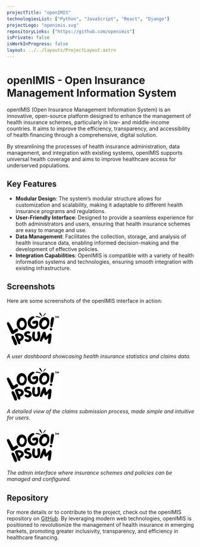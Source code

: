 ```yaml
---
projectTitle: "openIMIS"
technologiesList: ["Python", "JavaScript", "React", "Django"]
projectLogo: "openimis.svg"
repositoryLinks: ["https://github.com/openimis"]
isPrivate: false
isWorkInProgress: false
layout: ../../layouts/ProjectLayout.astro
---
```


# openIMIS - Open Insurance Management Information System

openIMIS (Open Insurance Management Information System) is an innovative, open-source platform designed to enhance the management of health insurance schemes, particularly in low- and middle-income countries. It aims to improve the efficiency, transparency, and accessibility of health financing through a comprehensive, digital solution.

By streamlining the processes of health insurance administration, data management, and integration with existing systems, openIMIS supports universal health coverage and aims to improve healthcare access for underserved populations.

## Key Features

- **Modular Design**: The system’s modular structure allows for customization and scalability, making it adaptable to different health insurance programs and regulations.
- **User-Friendly Interface**: Designed to provide a seamless experience for both administrators and users, ensuring that health insurance schemes are easy to manage and use.
- **Data Management**: Facilitates the collection, storage, and analysis of health insurance data, enabling informed decision-making and the development of effective policies.
- **Integration Capabilities**: OpenIMIS is compatible with a variety of health information systems and technologies, ensuring smooth integration with existing infrastructure.

## Screenshots

Here are some screenshots of the openIMIS interface in action:

### ![Screenshot 1](../../../public/images/projects/screenshots/placeholder.svg)

_A user dashboard showcasing health insurance statistics and claims data._

### ![Screenshot 2](../../../public/images/projects/screenshots/placeholder.svg)

_A detailed view of the claims submission process, made simple and intuitive for users._

### ![Screenshot 3](../../../public/images/projects/screenshots/placeholder.svg)

_The admin interface where insurance schemes and policies can be managed and configured._

## Repository

For more details or to contribute to the project, check out the openIMIS repository on [GitHub](https://github.com/openimis).
By leveraging modern web technologies, openIMIS is positioned to revolutionize the management of health insurance in emerging markets, promoting greater inclusivity, transparency, and efficiency in healthcare financing.
